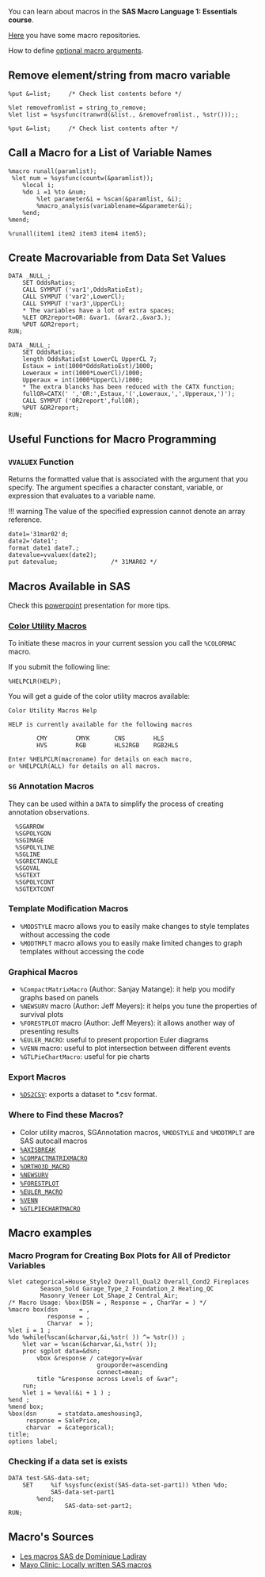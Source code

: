 You can learn about macros in the **SAS Macro Language 1: Essentials course**.

[Here](http://jiangtanghu.com/blog/2011/11/08/my-collection-of-sas-macro-repositories/) you have some macro repositories.

How to define [optional macro arguments](https://communities.sas.com/t5/Base-SAS-Programming/how-to-define-optional-macro-parameters/td-p/259131).
 
## Remove element/string from macro variable 

``` 
%put &=list;     /* Check list contents before */

%let removefromlist = string_to_remove;
%let list = %sysfunc(tranwrd(&list., &removefromlist., %str()));;

%put &=list;     /* Check list contents after */
```

## Call a Macro for a List of Variable Names

``` 
%macro runall(paramlist);
 %let num = %sysfunc(countw(&paramlist));
	%local i;
	%do i =1 %to &num;
		%let parameter&i = %scan(&paramlist, &i);
		%macro_analysis(variablename=&&parameter&i);
	%end;
%mend;

%runall(item1 item2 item3 item4 item5);
```

## Create Macrovariable from Data Set Values

```
DATA _NULL_;
	SET OddsRatios;
	CALL SYMPUT ('var1',OddsRatioEst);
	CALL SYMPUT ('var2',LowerCl);
	CALL SYMPUT ('var3',UpperCL);
	* The variables have a lot of extra spaces;
	%LET OR2report=OR: &var1. (&var2.,&var3.);
	%PUT &OR2report;
RUN;

DATA _NULL_;
	SET OddsRatios;
	length OddsRatioEst LowerCL UpperCL 7;
	Estaux = int(1000*OddsRatioEst)/1000;
	Loweraux = int(1000*LowerCl)/1000;
	Upperaux = int(1000*UpperCL)/1000;
	* The extra blancks has been reduced with the CATX function;
	fullOR=CATX(' ','OR:',Estaux,'(',Loweraux,',',Upperaux,')');
	CALL SYMPUT ('OR2report',fullOR);
	%PUT &OR2report;
RUN;
```

## Useful Functions for Macro Programming

### `VVALUEX` Function
Returns the formatted value that is associated with the argument that you specify. The argument specifies a character constant, variable, or expression that evaluates to a variable name. 

!!! warning
    The value of the specified expression cannot denote an array reference.
    
```
date1='31mar02'd;
date2='date1';
format date1 date7.;
datevalue=vvaluex(date2);
put datevalue;               /* 31MAR02 */
```

## Macros Available in SAS 

Check this [powerpoint](https://www.google.es/url?sa=t&rct=j&q=&esrc=s&source=web&cd=5&ved=0ahUKEwjnkNj-p5zUAhUB2RQKHR9KA3MQFghHMAQ&url=http%3A%2F%2Fwww.sascommunity.org%2Fmwiki%2Fimages%2Ff%2Ff2%2F5_Macros.pptx&usg=AFQjCNHr9cDvdo8lzpMwXfZU6qaAxV1-vg&sig2=hWHrTpexhuvP2vnAOIjEFA) presentation for more tips.

### [Color Utility Macros](http://support.sas.com/documentation/cdl/en/graphref/69717/HTML/default/viewer.htm#n0z9vlsy95ugxcn1qchqznw88m6e.htm)

To initiate these macros in your current session you call the `%COLORMAC` macro.

If you submit the following line:

```
%HELPCLR(HELP);
```

You will get a guide of the color utility macros available:

``` 
Color Utility Macros Help              
                                                      
HELP is currently available for the following macros 
                                                      
        CMY        CMYK       CNS        HLS          
        HVS        RGB        HLS2RGB    RGB2HLS      
                                                                                                          
Enter %HELPCLR(macroname) for details on each macro, 
or %HELPCLR(ALL) for details on all macros.   

```
 
### `SG` Annotation Macros

They can be used within a `DATA` to simplify the process of creating annotation observations.

``` 
  %SGARROW
  %SGPOLYGON
  %SGIMAGE
  %SGPOLYLINE
  %SGLINE
  %SGRECTANGLE
  %SGOVAL
  %SGTEXT
  %SGPOLYCONT
  %SGTEXTCONT
```

### Template Modification Macros

* `%MODSTYLE` macro allows you to easily make changes to style templates without accessing the code
* `%MODTMPLT` macro allows you to easily make limited changes to graph templates without accessing the code

### Graphical Macros

* `%CompactMatrixMacro` (Author: Sanjay Matange): it help you modify graphs based on panels
* `%NEWSURV` macro (Author: Jeff Meyers): it helps you tune the properties of survival plots
* `%FORESTPLOT` macro (Author: Jeff Meyers): it allows another way of presenting results
* `%EULER_MACRO`: useful to present proportion Euler diagrams
* `%VENN` macro: useful to plot intersection between different events
* `%GTLPieChartMacro`: useful for pie charts

### Export Macros

* [`%DS2CSV`](http://go.documentation.sas.com/?cdcId=pgmmvacdc&cdcVersion=9.4&docsetId=lebaseutilref&docsetTarget=n0yo3bszlrh0byn1j4fxh4ndei8u.htm&locale=en): exports a dataset to \*.csv format.

### Where to Find these Macros?

* Color utility macros, SGAnnotation macros, `%MODSTYLE` and `%MODTMPLT` are SAS autocall macros
* [`%AXISBREAK`](http://blogs.sas.com/content/graphicallyspeaking/2014/11/18/axis-break-appearance-macro/)
* [`%COMPACTMATRIXMACRO`](http://blogs.sas.com/content/graphicallyspeaking/2014/11/18/axis-break-appearance-macro/)
* [`%ORTHO3D_MACRO`](http://blogs.sas.com/content/graphicallyspeaking/2012/08/19/compact-scatter-plot-matrix/)
* [`%NEWSURV`](http://www.sascommunity.org/wiki/Kaplan-Meier_Survival_Plotting_Macro_%25NEWSURV)
* [`%FORESTPLOT`](http://www.sascommunity.org/wiki/Forest_Plotting_Analysis_Macro_%25FORESTPLOT)
* [`%EULER_MACRO`](http://blogs.sas.com/content/graphicallyspeaking/2014/06/29/proportional-euler-diagram/)
* [`%VENN`](http://support.sas.com/resources/papers/proceedings13/243-2013.pdf)
* [`%GTLPIECHARTMACRO`](http://blogs.sas.com/content/graphicallyspeaking/2012/08/26/how-about-some-pie/)

## Macro examples

### Macro Program for Creating Box Plots for All of Predictor Variables

```
%let categorical=House_Style2 Overall_Qual2 Overall_Cond2 Fireplaces 
         Season_Sold Garage_Type_2 Foundation_2 Heating_QC 
         Masonry_Veneer Lot_Shape_2 Central_Air;
/* Macro Usage: %box(DSN = , Response = , CharVar = ) */
%macro box(dsn      = ,
           response = ,
           Charvar  = );
%let i = 1 ;
%do %while(%scan(&charvar,&i,%str( )) ^= %str()) ;
    %let var = %scan(&charvar,&i,%str( ));
    proc sgplot data=&dsn;
        vbox &response / category=&var 
                         grouporder=ascending 
                         connect=mean;
        title "&response across Levels of &var";
    run;
    %let i = %eval(&i + 1 ) ;
%end ;
%mend box;
%box(dsn      = statdata.ameshousing3,
     response = SalePrice,
     charvar  = &categorical);
title;
options label;
```

### Checking if a data set is exists

```
DATA test-SAS-data-set;
	SET 	%if %sysfunc(exist(SAS-data-set-part1)) %then %do; 
			SAS-data-set-part1
		%end;
	    		SAS-data-set-part2;
RUN;
```

## Macro's Sources

* [Les macros SAS de Dominique Ladiray](http://www.unige.ch/ses/sococ/eda/sas/)
* [Mayo Clinic: Locally written SAS macros](http://www.mayo.edu/research/departments-divisions/department-health-sciences-research/division-biomedical-statistics-informatics/software/locally-written-sas-macros)
